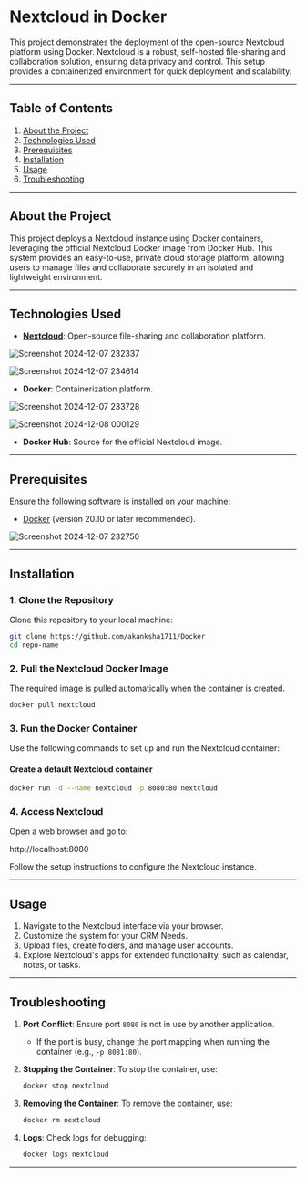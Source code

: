 # Nextcloud in Docker  

This project demonstrates the deployment of the open-source Nextcloud platform using Docker. Nextcloud is a robust, self-hosted file-sharing and collaboration solution, ensuring data privacy and control. This setup provides a containerized environment for quick deployment and scalability.  

---

## Table of Contents  
1. [About the Project](#about-the-project)  
2. [Technologies Used](#technologies-used)  
3. [Prerequisites](#prerequisites)  
4. [Installation](#installation)  
5. [Usage](#usage)  
6. [Troubleshooting](#troubleshooting)  

---

## About the Project  
This project deploys a Nextcloud instance using Docker containers, leveraging the official Nextcloud Docker image from Docker Hub. This system provides an easy-to-use, private cloud storage platform, allowing users to manage files and collaborate securely in an isolated and lightweight environment.  

---

## Technologies Used  
- **[Nextcloud](https://hub.docker.com/_/nextcloud/)**: Open-source file-sharing and collaboration platform.

![Screenshot 2024-12-07 232337](https://github.com/user-attachments/assets/10ab0531-d079-425d-bee2-842db7806894)


![Screenshot 2024-12-07 234614](https://github.com/user-attachments/assets/7ec0bed8-ab97-4b39-a293-065dc928ec4d)

- **Docker**: Containerization platform.

![Screenshot 2024-12-07 233728](https://github.com/user-attachments/assets/d892e6b6-15bd-468f-916a-7cff6878a11d)


![Screenshot 2024-12-08 000129](https://github.com/user-attachments/assets/9c7ce795-4aee-4453-b7ee-8c4867c5f0ea)

- **Docker Hub**: Source for the official Nextcloud image.  

---

## Prerequisites  
Ensure the following software is installed on your machine:  
- [Docker](https://www.docker.com/products/docker-desktop/) (version 20.10 or later recommended).
  
![Screenshot 2024-12-07 232750](https://github.com/user-attachments/assets/9600202f-0248-4b8d-9bb9-fcdc10b948f8)

---

## Installation  

### 1. Clone the Repository  
Clone this repository to your local machine:  
```bash  
git clone https://github.com/akanksha1711/Docker  
cd repo-name  
```  

### 2. Pull the Nextcloud Docker Image  
The required image is pulled automatically when the container is created.  
```bash  
docker pull nextcloud  
``` 

### 3. Run the Docker Container  
Use the following commands to set up and run the Nextcloud container:  

#### Create a default Nextcloud container  
```bash  
docker run -d --name nextcloud -p 8080:80 nextcloud  
```  

### 4. Access Nextcloud  
Open a web browser and go to:  

http://localhost:8080   

Follow the setup instructions to configure the Nextcloud instance.  

---

## Usage  
1. Navigate to the Nextcloud interface via your browser.  
2. Customize the system for your CRM Needs.  
3. Upload files, create folders, and manage user accounts.  
4. Explore Nextcloud's apps for extended functionality, such as calendar, notes, or tasks.  

---

## Troubleshooting  

1. **Port Conflict**: Ensure port `8080` is not in use by another application.  
   - If the port is busy, change the port mapping when running the container (e.g., `-p 8081:80`).  

2. **Stopping the Container**: To stop the container, use:  
   ```bash  
   docker stop nextcloud  
   ```  

3. **Removing the Container**: To remove the container, use:  
   ```bash  
   docker rm nextcloud  
   ```  

4. **Logs**: Check logs for debugging:  
   ```bash  
   docker logs nextcloud  
   ```  

---
